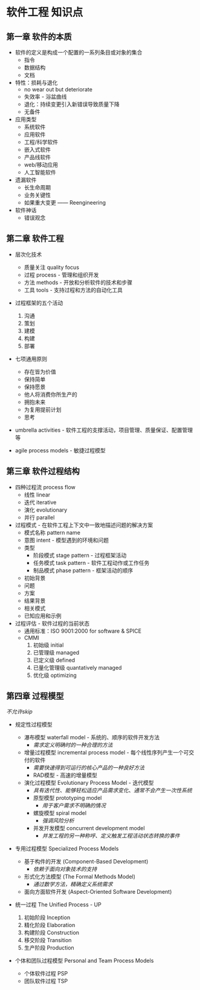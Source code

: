 # 软件工程 知识点

## 第一章 软件的本质

- 软件的定义是构成一个配置的一系列条目或对象的集合
    - 指令
    - 数据结构
    - 文档
- 特性：损耗与退化
    - no wear out but deteriorate
    - 失效率 - 浴盆曲线
    - 退化：持续变更引入新错误导致质量下降
    - 无备件
- 应用类型
    - 系统软件
    - 应用软件
    - 工程/科学软件
    - 嵌入式软件
    - 产品线软件
    - web/移动应用
    - 人工智能软件
- 遗漏软件
    - 长生命周期
    - 业务关键性
    - 如果重大变更 —— Reengineering
- 软件神话
    - 错误观念

## 第二章 软件工程

- 层次化技术
    - 质量关注 quality focus
    - 过程 process - 管理和组织开发
    - 方法 methods - 开放和分析软件的技术和步骤
    - 工具 tools - 支持过程和方法的自动化工具
- 过程框架的五个活动
    1. 沟通
    2. 策划
    3. 建模
    4. 构建
    5. 部署
- 七项通用原则
    - 存在皆为价值
    - 保持简单
    - 保持愿景
    - 他人将消费你所生产的
    - 拥抱未来
    - 为复用提前计划
    - 思考

- umbrella activities - 软件工程的支撑活动，项目管理、质量保证、配置管理等

- agile process models - 敏捷过程模型

## 第三章 软件过程结构

- 四种过程流 process flow
    - 线性 linear
    - 迭代 iterative
    - 演化 evolutionary
    - 并行 parallel
- 过程模式 - 在软件工程上下文中一致地描述问题的解决方案
    - 模式名称 pattern name
    - 意图 intent - 模型遇到的环境和问题
    - 类型
        - 阶段模式 stage pattern - 过程框架活动
        - 任务模式 task pattern - 软件工程动作或工作任务
        - 制品模式 phase pattern - 框架活动的顺序
    - 初始背景
    - 问题
    - 方案
    - 结果背景
    - 相关模式
    - 已知应用和示例
- 过程评估 - 软件过程的当前状态
    - 通用标准：ISO 9001:2000 for software & SPICE
    - CMMI
        1. 初始级 initial
        2. 已管理级 managed
        3. 已定义级 defined
        4. 已量化管理级 quantatively managed
        5. 优化级 optimizing

## 第四章 过程模型

*不允许skip*

- 规定性过程模型
    - 瀑布模型 waterfall model - 系统的、顺序的软件开发方法
        - *需求定义明确时的一种合理的方法*
    - 增量过程模型 incremental process model - 每个线性序列产生一个可交付的软件
        - *需要快速得到可运行的核心产品的一种良好方法*
        - RAD模型 - 高速的增量模型
    - 演化过程模型 Evolutionary Process Model - 迭代模型
        - *具有迭代性、能够轻松适应产品需求变化、通常不会产生一次性系统*
        - 原型模型 prototyping model
            - *用于客户需求不明确的情况*
        - 螺旋模型 spiral model
            - *强调风险分析*
        - 并发开发模型 concurrent development model
            - *并发工程的另一种称呼、定义触发工程活动状态转换的事件*
- 专用过程模型 Specialized Process Models
    - 基于构件的开发 (Component-Based Development)
        - *依赖于面向对象技术的支持*
    - 形式化方法模型 (The Formal Methods Model)
        - *通过数学方法，精确定义系统需求*
    - 面向方面软件开发 (Aspect-Oriented Software Development)
- 统一过程 The Unified Process - UP
    1. 初始阶段 Inception
    2. 精化阶段 Elaboration
    3. 构建阶段 Construction
    4. 移交阶段 Transition
    5. 生产阶段 Production

- 个体和团队过程模型 Personal and Team Process Models
    - 个体软件过程 PSP
    - 团队软件过程 TSP
